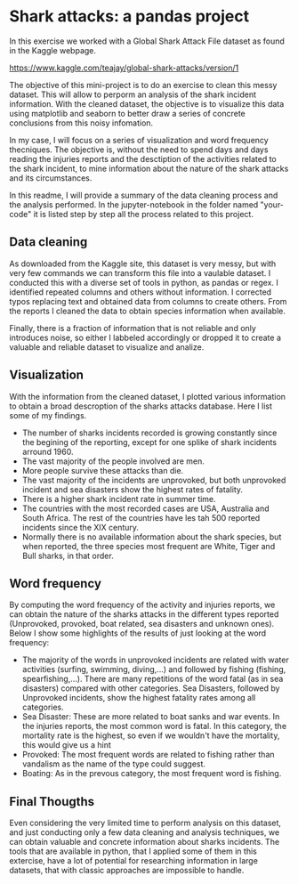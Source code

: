 # Shark attacks: a pandas project

In this exercise we worked with a Global Shark Attack File dataset as found in the Kaggle webpage.

https://www.kaggle.com/teajay/global-shark-attacks/version/1

The objective of this mini-project is to do an exercise to clean this messy dataset. This will allow to perporm an analysis of the shark incident information. With the cleaned dataset, the objective is to visualize this data using matplotlib and seaborn to better draw a series of concrete conclusions from this noisy infomation.

In my case, I will focus on a series of visualization and word frequency thecniques. The objective is, without the need to spend days and days reading the injuries reports and the desctiption of the activities related to the shark incident, to mine information about the nature of the shark attacks and its circumstances. 

In this readme, I will provide a summary of the data cleaning process and the analysis performed. In the jupyter-notebook in the folder named "your-code" it is listed step by step all the process related to this project.



## Data cleaning

As downloaded from the Kaggle site, this dataset is very messy, but with very few commands we can transform this file into a vaulable dataset. I conducted this with a diverse set of tools in python, as pandas or regex. I identified repeated columns and others without information. I corrected typos replacing text and obtained data from columns to create others. From the reports I cleaned the data to obtain species information when available.

Finally, there is a fraction of information that is not reliable and only introduces noise, so either I labbeled accordingly or dropped it to create a valuable and reliable dataset to visualize and analize.



## Visualization

With the information from the cleaned dataset, I plotted various information to obtain a broad descroption of the sharks attacks database. Here I list some of my findings.

- The number of sharks incidents recorded is growing constantly since the begining of the reporting, except for one splike of shark incidents arround 1960. 
- The vast majority of the people involved are men.
- More people survive these attacks than die.
- The vast majority of the incidents are unprovoked, but both unprovoked incident and sea disasters show the highest rates of fatality.
- There is a higher shark incident rate in summer time.
- The countries with the most recorded cases are USA, Australia and South Africa. The rest of the countries have les tah 500 reported incidents since the XIX century.
- Normally there is no available information about the shark species, but when reported, the three species most frequent are White, Tiger and Bull sharks, in that order.



## Word frequency

By computing the word frequency of the activity and injuries reports, we can obtain the nature of the sharks attacks in the different types reported (Unprovoked, provoked, boat related, sea disasters and unknown ones). Below I show some highlights of the results of just looking at the word frequency:

- The majority of the words in unprovoked incidents are related with water activities (surfing, swimming, diving,...) and followed by fishing (fishing, spearfishing,...). There are many repetitions of the word fatal (as in sea disasters) compared with other categories. Sea Disasters, followed by Unprovoked incidents, show the highest fatality rates among all categories.
- Sea Disaster: These are more related to boat sanks and war events. In the injuries reports, the most common word is fatal. In this category, the mortality rate is the highest, so even if we wouldn't have the mortality, this would give us a hint
- Provoked: The most frequent words are related to fishing rather than vandalism as the name of the type could suggest. 
- Boating: As in the prevous category, the most frequent word is fishing. 



## Final Thougths

Even considering the very limited time to perform analysis on this dataset, and just conducting only a few data cleaning and analysis techniques, we can obtain valuable and concrete information about sharks incidents. The tools that are available in python, that I applied some of them in this extercise, have a lot of potential for researching information in large datasets, that with classic approaches are impossible to handle. 


